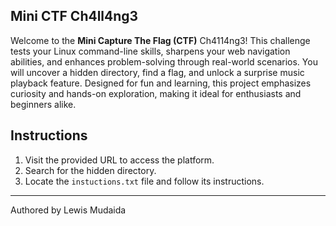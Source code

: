 


                         
 ## Mini CTF Ch4ll4ng3

Welcome to the **Mini Capture The Flag (CTF)** Ch4114ng3! This challenge tests your Linux command-line skills, sharpens your web navigation abilities, and enhances problem-solving through real-world scenarios. You will uncover a hidden directory, find a flag, and unlock a surprise music playback feature. Designed for fun and learning, this project emphasizes curiosity and hands-on exploration, making it ideal for enthusiasts and beginners alike.

## Instructions
1. Visit the provided URL to access the platform.
2. Search for the hidden directory.
3. Locate the `instuctions.txt` file and follow its instructions.

---
Authored by Lewis Mudaida

                                    

   

